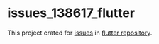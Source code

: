 # issues_138617_flutter

This project crated for [issues](https://github.com/flutter/flutter/issues/138617) in [flutter repository](https://github.com/flutter/flutter).
